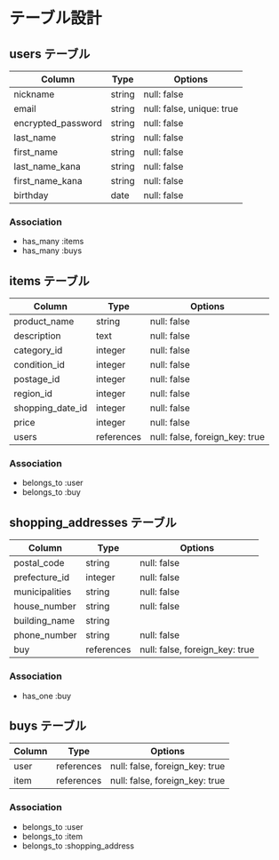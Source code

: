 # テーブル設計

## users テーブル

| Column             | Type     | Options                   |
| ------------------ | ------   | -----------               |
| nickname           | string   | null: false               |
| email              | string   | null: false, unique: true |
| encrypted_password | string   | null: false               |
| last_name          | string   | null: false               |
| first_name         | string   | null: false               |
| last_name_kana     | string   | null: false               |
| first_name_kana    | string   | null: false               |
| birthday           | date     | null: false               |

### Association

- has_many :items
- has_many :buys

## items テーブル

| Column            | Type        | Options                        |
| ------            | ------      | -----------                    |
| product_name      | string      | null: false                    |
| description       | text        | null: false                    |
| category_id       | integer     | null: false                    |
| condition_id      | integer     | null: false                    |
| postage_id        | integer     | null: false                    |
| region_id         | integer     | null: false                    |
| shopping_date_id  | integer     | null: false                    |
| price             | integer     | null: false                    |
| users             | references  | null: false, foreign_key: true |



### Association

- belongs_to :user
- belongs_to :buy

## shopping_addresses テーブル

| Column           | Type       |Options                         |
| ------           | ---------- | ------------------------------ |
| postal_code      | string     | null: false                    |
| prefecture_id    | integer    | null: false                    |
| municipalities   | string     | null: false                    |
| house_number     | string     | null: false                    |
| building_name    | string     |                                |
| phone_number     | string     | null: false                    |
| buy              | references | null: false, foreign_key: true |

### Association

- has_one :buy

## buys テーブル

| Column    | Type       |Options                         |
| ------    | ---------- | ------------------------------ |
| user      | references | null: false, foreign_key: true |
| item      | references | null: false, foreign_key: true |

### Association

- belongs_to :user
- belongs_to :item
- belongs_to :shopping_address